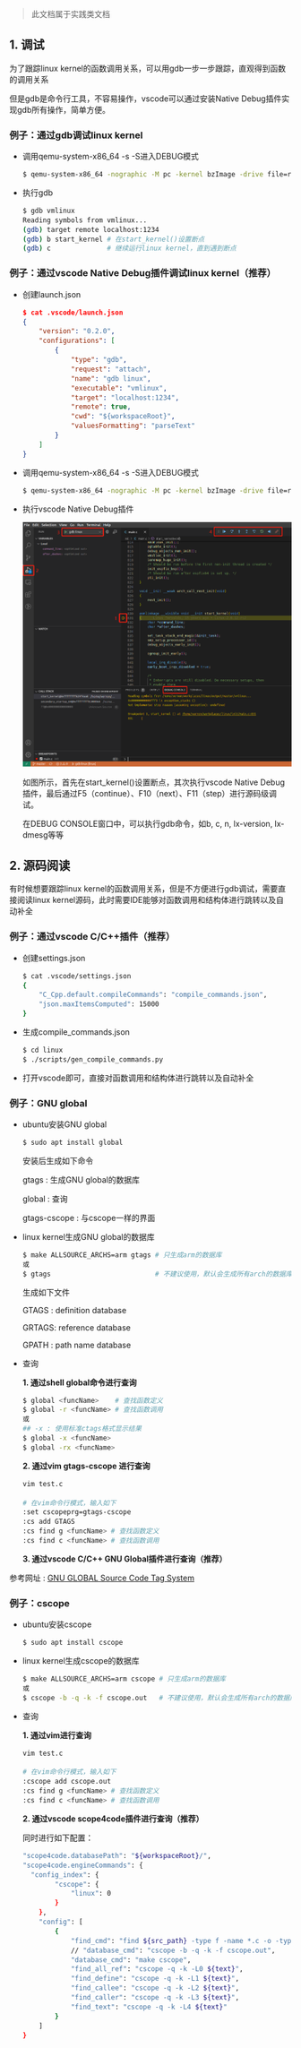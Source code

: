 > 此文档属于实践类文档

## 1. 调试

为了跟踪linux kernel的函数调用关系，可以用gdb一步一步跟踪，直观得到函数的调用关系

但是gdb是命令行工具，不容易操作，vscode可以通过安装Native Debug插件实现gdb所有操作，简单方便。

### 例子：通过gdb调试linux kernel

* 调用qemu-system-x86_64 -s -S进入DEBUG模式

  ```bash
  $ qemu-system-x86_64 -nographic -M pc -kernel bzImage -drive file=rootfs.ext4,if=ide,format=raw -append "root=/dev/sda console=ttyS0" -s -S
  ```

* 执行gdb

  ```bash
  $ gdb vmlinux
  Reading symbols from vmlinux...
  (gdb) target remote localhost:1234
  (gdb) b start_kernel # 在start_kernel()设置断点
  (gdb) c              # 继续运行linux kernel，直到遇到断点
  ```

### 例子：通过vscode Native Debug插件调试linux kernel（推荐）

* 创建launch.json

  ```json
  $ cat .vscode/launch.json 
  {
      "version": "0.2.0",
      "configurations": [
          {
              "type": "gdb",
              "request": "attach",
              "name": "gdb linux",
              "executable": "vmlinux",
              "target": "localhost:1234",
              "remote": true,
              "cwd": "${workspaceRoot}",
              "valuesFormatting": "parseText"
          }
      ]
  }
  ```

* 调用qemu-system-x86_64 -s -S进入DEBUG模式

  ```bash
  $ qemu-system-x86_64 -nographic -M pc -kernel bzImage -drive file=rootfs.ext4,if=ide,format=raw -append "root=/dev/sda console=ttyS0" -s -S
  ```

* 执行vscode Native Debug插件

  ![vscode_gdb](../resources/picture/vscode_gdb.png)

  如图所示，首先在start_kernel()设置断点，其次执行vscode Native Debug插件，最后通过F5（continue）、F10（next）、F11（step）进行源码级调试。

  在DEBUG CONSOLE窗口中，可以执行gdb命令，如b, c, n, lx-version, lx-dmesg等等

## 2. 源码阅读

有时候想要跟踪linux kernel的函数调用关系，但是不方便进行gdb调试，需要直接阅读linux kernel源码，此时需要IDE能够对函数调用和结构体进行跳转以及自动补全

### 例子：通过vscode C/C++插件（推荐）

* 创建settings.json

  ```bash
  $ cat .vscode/settings.json 
  {
      "C_Cpp.default.compileCommands": "compile_commands.json",
      "json.maxItemsComputed": 15000
  }
  ```

* 生成compile_commands.json

  ```bash
  $ cd linux
  $ ./scripts/gen_compile_commands.py
  ```

* 打开vscode即可，直接对函数调用和结构体进行跳转以及自动补全

### 例子：GNU global

* ubuntu安装GNU global

  ```bash
  $ sudo apt install global
  ```

  安装后生成如下命令

  gtags  : 生成GNU global的数据库

  global : 查询

  gtags-cscope : 与cscope一样的界面

* linux kernel生成GNU global的数据库

  ```bash
  $ make ALLSOURCE_ARCHS=arm gtags # 只生成arm的数据库
  或
  $ gtags                          # 不建议使用，默认会生成所有arch的数据库
  ```

  生成如下文件

  GTAGS   : definition database

  GRTAGS:  reference database

  GPATH  :  path name database

* 查询

  **1. 通过shell global命令进行查询**

  ```bash
  $ global <funcName>    # 查找函数定义
  $ global -r <funcName> # 查找函数调用
  或
  ## -x : 使用标准ctags格式显示结果
  $ global -x <funcName>
  $ global -rx <funcName>
  ```
  
  **2. 通过vim gtags-cscope 进行查询**
  
  ```bash
  vim test.c
  
  # 在vim命令行模式，输入如下
  :set cscopeprg=gtags-cscope
  :cs add GTAGS
  :cs find g <funcName> # 查找函数定义
  :cs find c <funcName> # 查找函数调用
  ```
  
  **3. 通过vscode C/C++ GNU Global插件进行查询（推荐）**


参考网址 : [GNU GLOBAL Source Code Tag System](https://www.gnu.org/software/global/globaldoc.html)

### 例子：cscope

* ubuntu安装cscope

  ```bash
  $ sudo apt install cscope
  ```

* linux kernel生成cscope的数据库

  ```bash
  $ make ALLSOURCE_ARCHS=arm cscope # 只生成arm的数据库
  或
  $ cscope -b -q -k -f cscope.out   # 不建议使用，默认会生成所有arch的数据库
  ```

* 查询

  **1. 通过vim进行查询**

  ```bash
  vim test.c
  
  # 在vim命令行模式，输入如下
  :cscope add cscope.out
  :cs find g <funcName> # 查找函数定义
  :cs find c <funcName> # 查找函数调用
  ```

  **2. 通过vscode scope4code插件进行查询（推荐）**

  同时进行如下配置：

  ```bash
  "scope4code.databasePath": "${workspaceRoot}/",
  "scope4code.engineCommands": {
  	"config_index": {
          "cscope": {
              "linux": 0
          }
      },
      "config": [
          {
              "find_cmd": "find ${src_path} -type f -name *.c -o -type f -name *.h -o -type f -name *.cpp -o -type f -name *.cc -o -type f -name *.mm",
              // "database_cmd": "cscope -b -q -k -f cscope.out",
              "database_cmd": "make cscope",
              "find_all_ref": "cscope -q -k -L0 ${text}",
              "find_define": "cscope -q -k -L1 ${text}",
              "find_callee": "cscope -q -k -L2 ${text}",
              "find_caller": "cscope -q -k -L3 ${text}",
              "find_text": "cscope -q -k -L4 ${text}"
          }
      ]
  }
  ```

